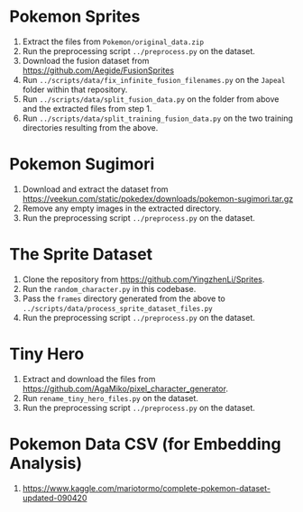 # Pokemon Sprites

1. Extract the files from `Pokemon/original_data.zip`
2. Run the preprocessing script `../preprocess.py` on the dataset.
3. Download the fusion dataset from https://github.com/Aegide/FusionSprites
4. Run `../scripts/data/fix_infinite_fusion_filenames.py` on the `Japeal` folder within that repository.
5. Run `../scripts/data/split_fusion_data.py` on the folder from above and the extracted files from step 1.
6. Run `../scripts/data/split_training_fusion_data.py` on the two training directories resulting from the above.

# Pokemon Sugimori

1. Download and extract the dataset from https://veekun.com/static/pokedex/downloads/pokemon-sugimori.tar.gz
2. Remove any empty images in the extracted directory.
3. Run the preprocessing script `../preprocess.py` on the dataset.

# The Sprite Dataset

1. Clone the repository from https://github.com/YingzhenLi/Sprites. 
2. Run the `random_character.py` in this codebase.
3. Pass the `frames` directory generated from the above to `../scripts/data/process_sprite_dataset_files.py`
4. Run the preprocessing script `../preprocess.py` on the dataset.

# Tiny Hero
1. Extract and download the files from https://github.com/AgaMiko/pixel_character_generator.
2. Run `rename_tiny_hero_files.py` on the dataset.
3. Run the preprocessing script `../preprocess.py` on the dataset.

# Pokemon Data CSV (for Embedding Analysis)
1. https://www.kaggle.com/mariotormo/complete-pokemon-dataset-updated-090420